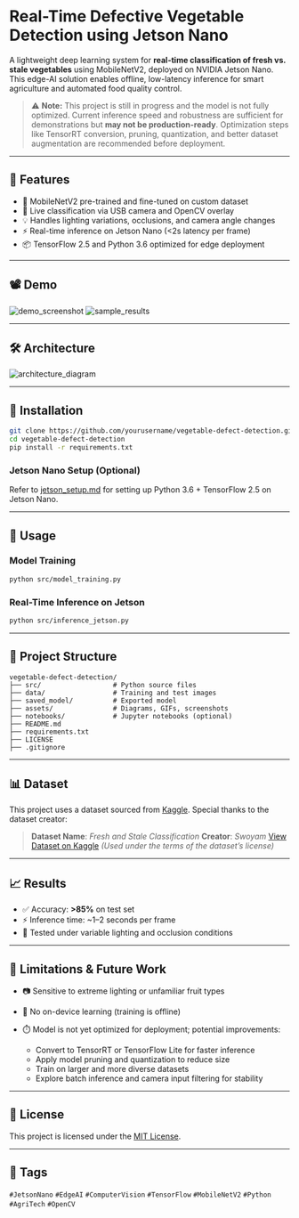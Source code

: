 # Real-Time Defective Vegetable Detection using Jetson Nano

A lightweight deep learning system for **real-time classification of fresh vs. stale vegetables** using MobileNetV2, deployed on NVIDIA Jetson Nano. This edge-AI solution enables offline, low-latency inference for smart agriculture and automated food quality control.

> ⚠️ **Note:** This project is still in progress and the model is not fully optimized. Current inference speed and robustness are sufficient for demonstrations but **may not be production-ready**. Optimization steps like TensorRT conversion, pruning, quantization, and better dataset augmentation are recommended before deployment. 

---

## 📌 Features

* 🧠 MobileNetV2 pre-trained and fine-tuned on custom dataset
* 🎥 Live classification via USB camera and OpenCV overlay
* 💡 Handles lighting variations, occlusions, and camera angle changes
* ⚡ Real-time inference on Jetson Nano (<2s latency per frame)
* 📦 TensorFlow 2.5 and Python 3.6 optimized for edge deployment

---

## 📽️ Demo

![demo\_screenshot](assets/demo_screenshot.png)
![sample\_results](assets/sample_results.gif)

---

## 🛠️ Architecture

![architecture\_diagram](assets/architecture_diagram.png)

---

## 🚀 Installation

```bash
git clone https://github.com/yourusername/vegetable-defect-detection.git
cd vegetable-defect-detection
pip install -r requirements.txt
```

### Jetson Nano Setup (Optional)

Refer to [jetson\_setup.md](jetson_setup.md) for setting up Python 3.6 + TensorFlow 2.5 on Jetson Nano.

---

## 🧪 Usage

### Model Training

```bash
python src/model_training.py
```

### Real-Time Inference on Jetson

```bash
python src/inference_jetson.py
```

---

## 📂 Project Structure

```
vegetable-defect-detection/
├── src/                  # Python source files
├── data/                 # Training and test images
├── saved_model/          # Exported model
├── assets/               # Diagrams, GIFs, screenshots
├── notebooks/            # Jupyter notebooks (optional)
├── README.md
├── requirements.txt
├── LICENSE
├── .gitignore
```

---

## 📊 Dataset

This project uses a dataset sourced from [Kaggle](https://www.kaggle.com/datasets/swoyam2609/fresh-and-stale-classification). Special thanks to the dataset creator:

> **Dataset Name**: *Fresh and Stale Classification*
> **Creator**: *Swoyam*
> [View Dataset on Kaggle](https://www.kaggle.com/datasets/swoyam2609/fresh-and-stale-classification)
> *(Used under the terms of the dataset’s license)*

---

## 📈 Results

* ✅ Accuracy: **>85%** on test set
* ⚡ Inference time: \~1–2 seconds per frame
* 🧪 Tested under variable lighting and occlusion conditions

---

## 🚧 Limitations & Future Work

* 📷 Sensitive to extreme lighting or unfamiliar fruit types
* 🔄 No on-device learning (training is offline)
* ⏱️ Model is not yet optimized for deployment; potential improvements:

  * Convert to TensorRT or TensorFlow Lite for faster inference
  * Apply model pruning and quantization to reduce size
  * Train on larger and more diverse datasets
  * Explore batch inference and camera input filtering for stability

---

## 📄 License

This project is licensed under the [MIT License](LICENSE).

---

## 🔖 Tags

`#JetsonNano` `#EdgeAI` `#ComputerVision` `#TensorFlow` `#MobileNetV2` `#Python` `#AgriTech` `#OpenCV`

